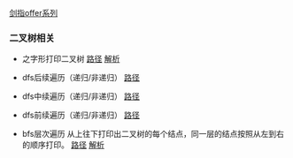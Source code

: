 
[剑指offer系列](https://leetcode-cn.com/problemset/lcof/)

### 二叉树相关
* 之字形打印二叉树
[路径](./src/binary-tree/cong-shang-dao-xia-da-yin-er-cha-shu-iii-lcof.js)
[解析](https://liweiwei1419.github.io/sword-for-offer/32-3-%E6%8C%89%E4%B9%8B%E5%AD%97%E5%BD%A2%E9%A1%BA%E5%BA%8F%E6%89%93%E5%8D%B0%E4%BA%8C%E5%8F%89%E6%A0%91/)

* dfs后续遍历（递归/非递归）
[路径](./src/traversal-postorder.js)

* dfs中续遍历（递归/非递归）
[路径](./src/binary-tree/traversal-inorder.js)

* dfs前续遍历（递归/非递归）
[路径](./src/binary-tree/traversal-preorder.js)

* bfs层次遍历
从上往下打印出二叉树的每个结点，同一层的结点按照从左到右的顺序打印。
[路径](./src/binary-tree/cong-shang-dao-xia-da-yin-er-cha-shu-lcof.js)
[解析](https://liweiwei1419.github.io/sword-for-offer/32-1-%E4%BB%8E%E4%B8%8A%E5%BE%80%E4%B8%8B%E6%89%93%E5%8D%B0%E4%BA%8C%E5%8F%89%E6%A0%91/)